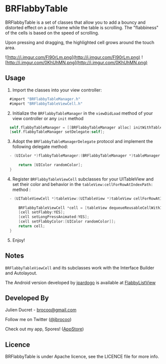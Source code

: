 BRFlabbyTable
=============

BRFlabbyTable is a set of classes that allow you to add a bouncy and distorted effect on a cell frame while the table is scrolling. The "flabbiness" of the cells is based on the speed of scrolling.

Upon pressing and dragging, the highlighted cell grows around the touch area.

![http://i.imgur.com/Fl90rLm.png](http://i.imgur.com/Fl90rLm.png)
![http://i.imgur.com/0KhUhMN.png](http://i.imgur.com/0KhUhMN.png)

Usage
-----

1.  Import the classes into your view controller:

  ```objective-c
    #import "BRFlabbyTableManager.h"
    #import "BRFlabbyTableViewCell.h"
  ```

2.  Initialize the `BRFlabbyTableManager` in the `viewDidLoad` method of your view controller or any `init` method

  ```objective-c
    self.flabbyTableManager = [[BRFlabbyTableManager alloc] initWithTableView:self.tableView];
    [self.flabbyTableManager setDelegate:self];
  ```

3.  Adopt the `BRFlabbyTableManagerDelegate` protocol and implement the following delegate method:

  ```objective-c
    - (UIColor *)flabbyTableManager:(BRFlabbyTableManager *)tableManager flabbyColorForIndexPath:(NSIndexPath *)indexPath{
            
        return [UIColor randomColor];
    }

  ```

4.  Register `BRFlabbyTableViewCell` subclasses for your UITableView and set their color and behavior in the `tableView:cellForRowAtIndexPath:` method :

  ```objective-c
    - (UITableViewCell *)tableView:(UITableView *)tableView cellForRowAtIndexPath:(NSIndexPath *)indexPath{
    
        BRFlabbyTableViewCell *cell = [tableView dequeueReusableCellWithIdentifier:@"BRFlabbyTableViewCellIdentifier" forIndexPath:indexPath];
        [cell setFlabby:YES];
        [cell setLongPressAnimated:YES];
        [cell setFlabbyColor:[UIColor randomColor]];
        return cell;
    }
  ```

5.  Enjoy!


Notes
-----
`BRFlabbyTableViewCell` and its subclasses work with the Interface Builder and Autolayout.

The Android version developed by [jpardogo](https://github.com/jpardogo) is available at [FlabbyListView](https://github.com/jpardogo/FlabbyListView)

Developed By
----

Julien Ducret - <brocoo@gmail.com>

Follow me on Twitter ([@jbrocoo](https://twitter.com/jbrocoo))

Check out my app, Spores! ([AppStore](https://itunes.apple.com/us/app/spores/id718495353?l=fr&ls=1&mt=8))


Licence
----

BRFlabbyTable is under Apache licence, see the LICENCE file for more info.
